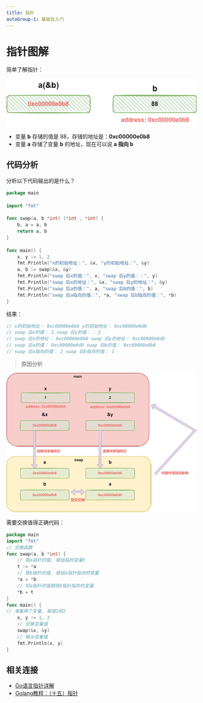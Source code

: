 ```yaml
---
title: 指针
autoGroup-1: 基础及入门
---
```


# 指针图解

简单了解指针：

![](/1_3_go_ptr.assets/go_ptr.drawio.png)

- 变量 **b** 存储的值是 88，存储的地址是：**0xc00000e0b8**
- 变量 **a** 存储了变量 **b** 的地址，现在可以说 **a 指向 b**

## 代码分析

分析以下代码输出的是什么？

```go
package main

import "fmt"

func swap(a, b *int) (*int , *int) {
	b, a = a, b
	return a, b
}

func main() {
	x, y := 1, 2
	fmt.Println("x的初始地址：", &x, "y的初始地址：", &y)
	a, b := swap(&x, &y)
	fmt.Println("swap 后x的值：", x, "swap 后y的值：：", y)
	fmt.Println("swap 后x的地址：", &x, "swap 后y的地址：", &y)
	fmt.Println("swap 后a的值：", a, "swap 后b的值：", b)
	fmt.Println("swap 后a指向的值：", *a, "swap 后b指向的值：", *b)
}
```

结果：

```go
// x的初始地址： 0xc00000e0b8 y的初始地址： 0xc00000e0d0
// swap 后x的值： 1 swap 后y的值：： 2
// swap 后x的地址： 0xc00000e0b8 swap 后y的地址： 0xc00000e0d0
// swap 后a的值： 0xc00000e0d0 swap 后b的值： 0xc00000e0b8
// swap 后a指向的值： 2 swap 后b指向的值： 1
```

> 原因分析

![](/1_3_go_ptr.assets/go_ptr1.drawio.png)

需要交换值得正确代码：

```go
package main
import "fmt"
// 交换函数
func swap(a, b *int) {
    // 取a指针的值, 赋给临时变量t
    t := *a
    // 取b指针的值, 赋给a指针指向的变量
    *a = *b
    // 将a指针的值赋给b指针指向的变量
    *b = t
}
func main() {
// 准备两个变量, 赋值1和2
    x, y := 1, 2
    // 交换变量值
    swap(&x, &y)
    // 输出变量值
    fmt.Println(x, y)
}
```

## 相关连接

- [Go语言指针详解](https://zhuanlan.zhihu.com/p/362812580)
- [Golang教程：（十五）指针](https://blog.csdn.net/u011304970/article/details/75008411?ops_request_misc=%257B%2522request%255Fid%2522%253A%2522170464159616800188576978%2522%252C%2522scm%2522%253A%252220140713.130102334..%2522%257D&request_id=170464159616800188576978&biz_id=0&utm_medium=distribute.pc_search_result.none-task-blog-2~all~sobaiduend~default-1-75008411-null-null.142^v99^pc_search_result_base6&utm_term=golang%20%E6%8C%87%E9%92%88%E5%9B%BE%E8%A7%A3&spm=1018.2226.3001.4187)